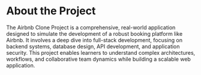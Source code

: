 # About the Project
The Airbnb Clone Project is a comprehensive, real-world application designed to simulate the development of a robust booking platform like Airbnb. 
It involves a deep dive into full-stack development, focusing on backend systems, database design, API development, and application security. 
This project enables learners to understand complex architectures, workflows, and collaborative team dynamics while building a scalable web application.
